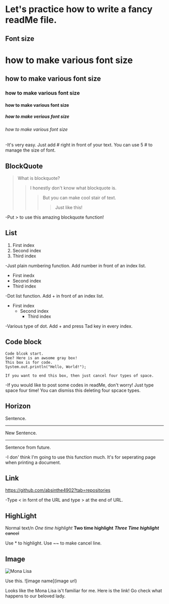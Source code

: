 Let's practice how to write a fancy readMe file.
================================================



Font size
---------
# how to make various font size
## how to make various font size
### how to make various font size
#### how to make various font size
##### how to make verious font size
###### how to make various font size

-It's very easy. Just add # right in front of your text. You can use 5 # to manage the size of font. 


BlockQuote 
----------
> What is blockquote? 
>> I honestly don't know what blockquote is. 
>>> But you can make cool stair of text. 
>>>> Just like this! 

-Put > to use this amazing blockquote function!


List
----
1. First index
2. Second index
3. Third index

-Just plain numbering function. Add number in front of an index list.

+ First inedx
+ Second index
 + Third index

-Dot list function. Add + in front of an index list.

- First index
  - Second index
    - Third index

-Various type of dot. Add + and press Tad key in every index. 



Code block
----------
    Code blcok start.
    See? Here is an awsome gray box!
    This box is for code. 
    System.out.println("Hello, World!");
    
    If you want to end this box, then just cancel four types of space. 

-If you would like to post some codes in readMe, don't worry! Just type space four time! You can dismiss this deleting four spcace types.



Horizon 
--------

Sentence. 
***
New Sentence.
***
Sentence from future. 


-I don' think I'm going to use this function much. It's for seperating page when  printing a document.



Link
----

<https://github.com/absinthe4902?tab=repositories>

-Type < in fornt of the URL and type > at the end of URL. 


HighLight
---------
Normal text/n
*One time highlight* 
**Two time highlight**
***Three Time highlight***
~~cancel~~


Use * to highlight. Use ~~ to make cancel line.


Image
-----

![Mona Lisa](https://dynaimage.cdn.cnn.com/cnn/q_auto,w_1901,c_fill,g_auto,h_1069,ar_16:9/http%3A%2F%2Fcdn.cnn.com%2Fcnnnext%2Fdam%2Fassets%2F190906133333-isleworth-mona-lisa-crop.jpg)

Use this. 
![image name](image url)

Looks like the Mona Lisa is't familiar for me. Here is the link! Go check what happens to our beloved lady. 
